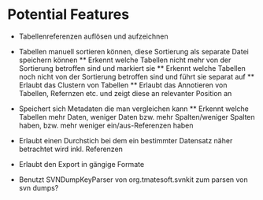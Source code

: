 Potential Features
===================

* Tabellenreferenzen auflösen und aufzeichnen
* Tabellen manuell sortieren können, diese Sortierung als separate Datei speichern können
** Erkennt welche Tabellen nicht mehr von der Sortierung betroffen sind und markiert sie
** Erkennt welche Tabellen noch nicht von der Sortierung betroffen sind und führt sie separat auf
** Erlaubt das Clustern von Tabellen
** Erlaubt das Annotieren von Tabellen, Refernzen etc. und zeigt diese an relevanter Position an
* Speichert sich Metadaten die man vergleichen kann
** Erkennt welche Tabellen mehr Daten, weniger Daten bzw. mehr Spalten/weniger Spalten haben, bzw. mehr weniger ein/aus-Referenzen haben
* Erlaubt einen Durchstich bei dem ein bestimmter Datensatz näher betrachtet wird inkl. Referenzen
* Erlaubt den Export in gängige Formate

* Benutzt SVNDumpKeyParser von org.tmatesoft.svnkit zum parsen von svn dumps?